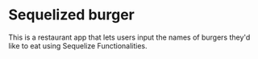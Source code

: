 # Sequelized burger
This is a restaurant app that lets users input the names of burgers they'd like to eat using Sequelize Functionalities.
